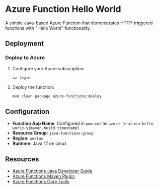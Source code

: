 # Azure Function Hello World

A simple Java-based Azure Function that demonstrates HTTP-triggered functions with "Hello World" functionality.

## Deployment

### Deploy to Azure

1. Configure your Azure subscription:
   ```bash
   az login
   ```

2. Deploy the function:
   ```bash
   mvn clean package azure-functions:deploy
   ```

## Configuration

- **Function App Name**: Configured in `pom.xml` as `azure-function-hello-world-${maven.build.timestamp}`
- **Resource Group**: `java-functions-group`
- **Region**: `westus`
- **Runtime**: Java 17 on Linux

## Resources

- [Azure Functions Java Developer Guide](https://docs.microsoft.com/en-us/azure/azure-functions/functions-reference-java)
- [Azure Functions Maven Plugin](https://github.com/microsoft/azure-maven-plugins/wiki/Azure-Functions)
- [Azure Functions Core Tools](https://docs.microsoft.com/en-us/azure/azure-functions/functions-run-local)